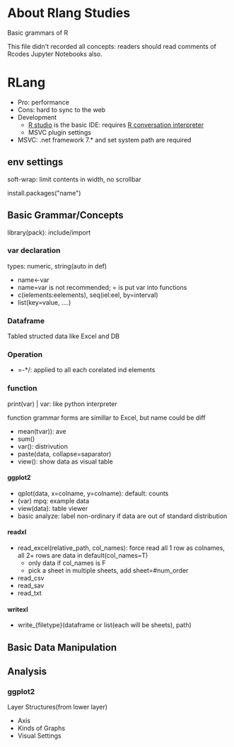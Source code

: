 # About Rlang Studies

Basic grammars of R

This file didn't recorded all concepts: readers should read comments of Rcodes Jupyter Notebooks also.

# RLang

* Pro: performance
* Cons: hard to sync to the web
* Development
  * [R studio](https://posit.co/download/rstudio-desktop/) is the basic IDE: requires [R conversation interpreter](https://cran.rstudio.com)
  * MSVC plugin settings
* MSVC: .net framework 7.* and set system path are required

## env settings

soft-wrap: limit contents in width, no scrollbar

install.packages("name")

## Basic Grammar/Concepts

library(pack): include/import

### var declaration

types: numeric, string(auto in def)

* name<-var
* name=var is not recommended; = is put var into functions
* c(ielements:eelements), seq(iel:eel, by=interval)
* list(key=value, ....)

### Dataframe

Tabled structed data like Excel and DB

### Operation

* =-*/: applied to all each corelated ind elements

### function

print(var) | var: like python interpreter

function grammar forms are simillar to Excel, but name could be diff

* mean(tvar)): ave
* sum()
* var(): distrivution
* paste(data, collapse=saparator)
* view(): show data as visual table

#### ggplot2

* qplot(data, x=colname, y=colname): default: counts
* (var) mpq: example data
* view(data): table viewer
* basic analyze: label non-ordinary if data are out of standard distribution

#### readxl

* read_excel(relative_path, col_names): force read all 1 row as colnames, all 2+ rows are data in default(col_names=T)
  * only data if col_names is F
  * pick a sheet in multiple sheets, add sheet=#num_order
* read_csv
* read_sav
* read_txt

#### writexl

* write_{filetype}(dataframe or list(each will be sheets), path)

## Basic Data Manipulation

## Analysis

### ggplot2

Layer Structures(from lower layer)

* Axis
* Kinds of Graphs
* Visual Settings
